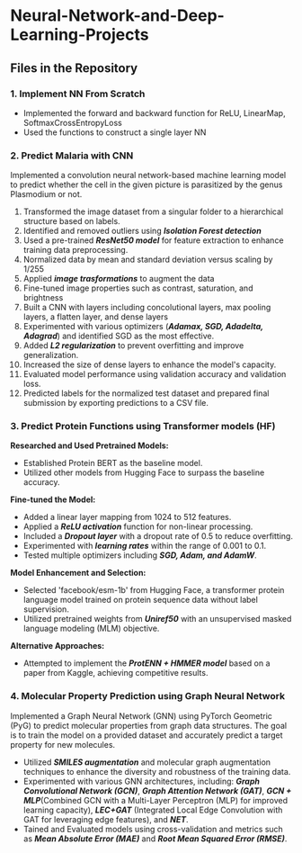 # Neural-Network-and-Deep-Learning-Projects
## Files in the Repository
### 1. Implement NN From Scratch
- Implemented the forward and backward function for ReLU, LinearMap, SoftmaxCrossEntropyLoss
- Used the functions to construct a single layer NN

### 2. Predict Malaria with CNN
Implemented a convolution neural network-based machine learning model to predict whether the cell in the given picture is parasitized by the genus Plasmodium or not.
1. Transformed the image dataset from a singular folder to a hierarchical structure based on labels.
2. Identified and removed outliers using **_Isolation Forest detection_**
3. Used a pre-trained **_ResNet50 model_** for feature extraction to enhance training data preprocessing.
4. Normalized data by mean and standard deviation versus scaling by 1/255
5. Applied **_image trasformations_** to augment the data
6. Fine-tuned image properties such as contrast, saturation, and brightness
7. Built a CNN with layers including concolutional layers, max pooling layers, a flatten layer, and dense layers
8. Experimented with various optimizers (**_Adamax, SGD, Adadelta, Adagrad_**) and identified SGD as the most effective.
9. Added **_L2 regularization_** to prevent overfitting and improve generalization.
10. Increased the size of dense layers to enhance the model's capacity.
11. Evaluated model performance using validation accuracy and validation loss.
12. Predicted labels for the normalized test dataset and prepared final submission by exporting predictions to a CSV file.

### 3. Predict Protein Functions using Transformer models (HF)
**Researched and Used Pretrained Models:**
- Established Protein BERT as the baseline model.
- Utilized other models from Hugging Face to surpass the baseline accuracy.

**Fine-tuned the Model:**
- Added a linear layer mapping from 1024 to 512 features.
- Applied a **_ReLU activation_** function for non-linear processing.
- Included a **_Dropout layer_** with a dropout rate of 0.5 to reduce overfitting.
- Experimented with **_learning rates_** within the range of 0.001 to 0.1.
- Tested multiple optimizers including **_SGD, Adam, and AdamW_**.

**Model Enhancement and Selection:**
- Selected 'facebook/esm-1b' from Hugging Face, a transformer protein language model trained on protein sequence data without label supervision.
- Utilized pretrained weights from **_Uniref50_** with an unsupervised masked language modeling (MLM) objective.

**Alternative Approaches:**
- Attempted to implement the **_ProtENN + HMMER model_** based on a paper from Kaggle, achieving competitive results.

### 4. Molecular Property Prediction using Graph Neural Network
Implemented a Graph Neural Network (GNN) using PyTorch Geometric (PyG) to predict molecular properties from graph data structures. The goal is to train the model on a provided dataset and accurately predict a target property for new molecules.

- Utilized **_SMILES augmentation_** and molecular graph augmentation techniques to enhance the diversity and robustness of the training data.
- Experimented with various GNN architectures, including: **_Graph Convolutional Network (GCN)_**, **_Graph Attention Network (GAT)_**, **_GCN + MLP_**(Combined GCN with a Multi-Layer Perceptron (MLP) for improved learning capacity), **_LEC+GAT_** (Integrated Local Edge Convolution with GAT for leveraging edge features), and **_NET_**.
- Tained and Evaluated models using cross-validation and metrics such as **_Mean Absolute Error (MAE)_** and **_Root Mean Squared Error (RMSE)_**.
